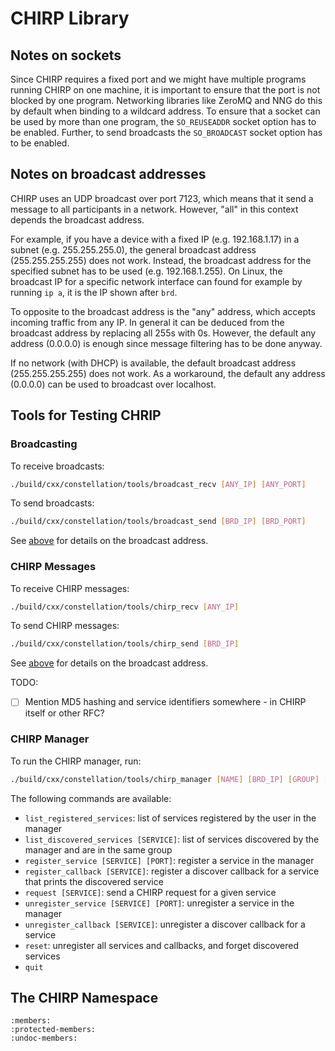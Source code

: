 # CHIRP Library

## Notes on sockets

Since CHIRP requires a fixed port and we might have multiple programs running CHIRP on one machine, it is important to ensure that the port is not blocked by one program. Networking libraries like ZeroMQ and NNG do this by default when binding to a wildcard address. To ensure that a socket can be used by more than one program, the `SO_REUSEADDR` socket option has to be enabled. Further, to send broadcasts the `SO_BROADCAST` socket option has to be enabled.

## Notes on broadcast addresses

CHIRP uses an UDP broadcast over port 7123, which means that it send a message to all participants in a network. However, "all" in this context depends the broadcast address.

For example, if you have a device with a fixed IP (e.g. 192.168.1.17) in a subnet (e.g. 255.255.255.0), the general broadcast address (255.255.255.255) does not work. Instead, the broadcast address for the specified subnet has to be used (e.g. 192.168.1.255). On Linux, the broadcast IP for a specific network interface can found for example by running `ip a`, it is the IP shown after `brd`.

To opposite to the broadcast address is the "any" address, which accepts incoming traffic from any IP. In general it can be deduced from the broadcast address by replacing all 255s with 0s. However, the default any address (0.0.0.0) is enough since message filtering has to be done anyway.

If no network (with DHCP) is available, the default broadcast address (255.255.255.255) does not work. As a workaround, the default any address (0.0.0.0) can be used to broadcast over localhost.

## Tools for Testing CHRIP

### Broadcasting

To receive broadcasts:

```sh
./build/cxx/constellation/tools/broadcast_recv [ANY_IP] [ANY_PORT]
```

To send broadcasts:

```sh
./build/cxx/constellation/tools/broadcast_send [BRD_IP] [BRD_PORT]
```

See [above](#notes-on-broadcast-addresses) for details on the broadcast address.

### CHIRP Messages

To receive CHIRP messages:

```sh
./build/cxx/constellation/tools/chirp_recv [ANY_IP]
```

To send CHIRP messages:

```sh
./build/cxx/constellation/tools/chirp_send [BRD_IP]
```

See [above](#notes-on-broadcast-addresses) for details on the broadcast address.

TODO:

- [ ] Mention MD5 hashing and service identifiers somewhere - in CHIRP itself or other RFC?

### CHIRP Manager

To run the CHIRP manager, run:

```sh
./build/cxx/constellation/tools/chirp_manager [NAME] [BRD_IP] [GROUP] [ANY_IP]
```

The following commands are available:

- `list_registered_services`: list of services registered by the user in the manager
- `list_discovered_services [SERVICE]`: list of services discovered by the manager and are in the same group
- `register_service [SERVICE] [PORT]`: register a service in the manager
- `register_callback [SERVICE]`: register a discover callback for a service that prints the discovered service
- `request [SERVICE]`: send a CHIRP request for a given service
- `unregister_service [SERVICE] [PORT]`: unregister a service in the manager
- `unregister_callback [SERVICE]`: unregister a discover callback for a service
- `reset`: unregister all services and callbacks, and forget discovered services
- `quit`

## The CHIRP Namespace

```{doxygennamespace} constellation::chirp
:members:
:protected-members:
:undoc-members:
```
